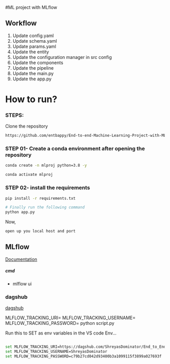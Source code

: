 #ML project with MLflow

## Workflow

1. Update config.yaml
2. Update schema.yaml
3. Update params.yaml
4. Update the entity
5. Update the configuration manager in src config
6. Update the components
7. Update the pipeline 
8. Update the main.py
9. Update the app.py


# How to run?
### STEPS:

Clone the repository

```bash
https://github.com/entbappy/End-to-end-Machine-Learning-Project-with-MLflow
```
### STEP 01- Create a conda environment after opening the repository

```bash
conda create -n mlproj python=3.8 -y
```

```bash
conda activate mlproj
```


### STEP 02- install the requirements
```bash
pip install -r requirements.txt
```


```bash
# Finally run the following command
python app.py
```

Now,
```bash
open up you local host and port
```



## MLflow

[Documentation](https://mlflow.org/docs/latest/index.html)


##### cmd
- mlflow ui

### dagshub
[dagshub](https://dagshub.com/)

MLFLOW_TRACKING_URI=
MLFLOW_TRACKING_USERNAME=
MLFLOW_TRACKING_PASSWORD= 
python script.py

Run this to SET as env variables in the VS code Env...

```bash

set MLFLOW_TRACKING_URI=https://dagshub.com/ShreyasDominator/End_to_End_project_with_Mlflow.mlflow
set MLFLOW_TRACKING_USERNAME=ShreyasDominator
set MLFLOW_TRACKING_PASSWORD=c79b27cd042d93400b3a1099115f3899a027693f
```